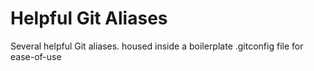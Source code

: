 # Helpful Git Aliases
Several helpful Git aliases. housed inside a boilerplate .gitconfig file for ease-of-use
